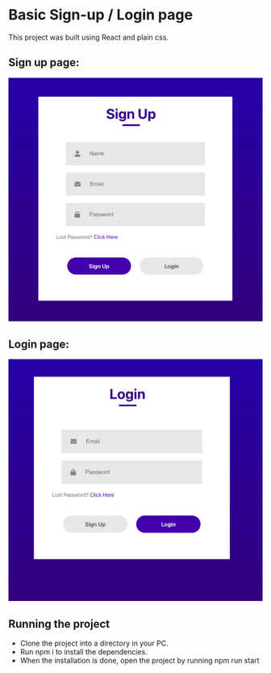 # Basic Sign-up / Login page

This project was built using React and plain css.

## Sign up page:

![sign up page](./src/Components/Assets/sign-up.png)

## Login page:

![sign up page](./src/Components/Assets/login.png)

## Running the project

- Clone the project into a directory in your PC.
- Run npm i to install the dependencies.
- When the installation is done, open the project by running npm run start
